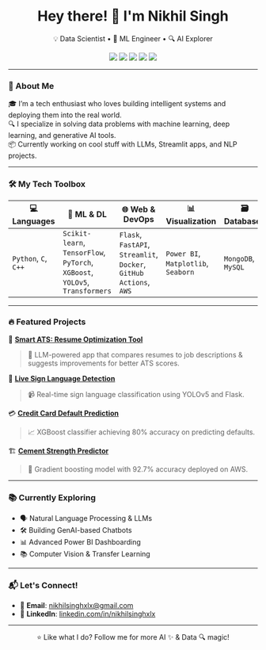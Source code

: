 <h1 align="center">Hey there! 👋 I'm Nikhil Singh</h1>

<p align="center">
  💡 Data Scientist • 🤖 ML Engineer • 🔍 AI Explorer  
</p>

<p align="center">
  <img src="https://img.shields.io/badge/Python-3670A0?style=for-the-badge&logo=python&logoColor=ffdd54" />
  <img src="https://img.shields.io/badge/Flask-000000?style=for-the-badge&logo=flask" />
  <img src="https://img.shields.io/badge/Streamlit-FF4B4B?style=for-the-badge&logo=streamlit&logoColor=white" />
  <img src="https://img.shields.io/badge/Docker-0db7ed?style=for-the-badge&logo=docker&logoColor=white" />
  <img src="https://img.shields.io/badge/Power%20BI-F2C811?style=for-the-badge&logo=powerbi&logoColor=black" />
</p>

---

### 🚀 About Me

🎓 I’m a tech enthusiast who loves building intelligent systems and deploying them into the real world.  
🔍 I specialize in solving data problems with machine learning, deep learning, and generative AI tools.  
📦 Currently working on cool stuff with LLMs, Streamlit apps, and NLP projects.

---

### 🛠️ My Tech Toolbox

| 💻 Languages | 🧠 ML & DL | 🌐 Web & DevOps | 📊 Visualization | 🗃️ Databases |
|--------------|-----------|----------------|------------------|--------------|
| `Python`, `C`, `C++` | `Scikit-learn`, `TensorFlow`, `PyTorch`, `XGBoost`, `YOLOv5`, `Transformers` | `Flask`, `FastAPI`, `Streamlit`, `Docker`, `GitHub Actions`, `AWS` | `Power BI`, `Matplotlib`, `Seaborn` | `MongoDB`, `MySQL` |

---

### 🔥 Featured Projects

💼 **[Smart ATS: Resume Optimization Tool](https://huggingface.co/spaces/NikhilSinghxlx/Smart-ATS-Resume-Optimizer)**  
> 🧠 LLM-powered app that compares resumes to job descriptions & suggests improvements for better ATS scores.

🤟 **[Live Sign Language Detection](https://github.com/Nickxlx/LiveSignLanguageDetection)**  
> 📹 Real-time sign language classification using YOLOv5 and Flask.

💳 **[Credit Card Default Prediction](https://www.kaggle.com/datasets/uciml/default-of-credit-card-clients-dataset)**  
> 📈 XGBoost classifier achieving 80% accuracy on predicting defaults.

🏗️ **[Cement Strength Predictor](https://github.com/Nickxlx/Cement-Strength-Predictor)**  
> 🧪 Gradient boosting model with 92.7% accuracy deployed on AWS.

---

### 📚 Currently Exploring

- 🗣️ Natural Language Processing & LLMs
- 🛠️ Building GenAI-based Chatbots
- 📊 Advanced Power BI Dashboarding
- 📚 Computer Vision & Transfer Learning

---

### 📬 Let's Connect!

- 📧 **Email**: [nikhilsinghxlx@gmail.com](mailto:nikhilsinghxlx@gmail.com)  
- 🔗 **LinkedIn**: [linkedin.com/in/nikhilsinghxlx](https://www.linkedin.com/in/nikhilsinghxlx)  

---

<p align="center">
  ⭐ Like what I do? Follow me for more AI ✨ & Data 🔍 magic!
</p>
